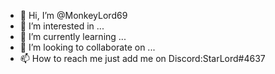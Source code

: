 - 👋 Hi, I’m @MonkeyLord69
- 👀 I’m interested in ...
- 🌱 I’m currently learning ...
- 💞️ I’m looking to collaborate on ...
- 📫 How to reach me just add me on Discord:StarLord#4637

<!---
MonkeyLord69/MonkeyLord69 is a ✨ special ✨ repository because its `README.md` (this file) appears on your GitHub profile.
You can click the Preview link to take a look at your changes.
--->
